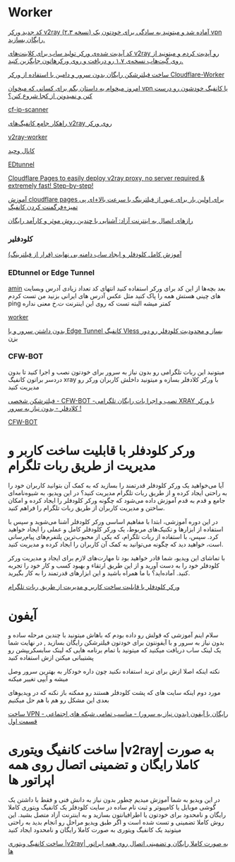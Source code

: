 # Worker


[کد جدید ورکر v2ray (نسخه ۲.۳) آماده شد و میتونید به سادگی برای خودتون یک vpn رایگان بسازید.](https://twitter.com/vahidfarid/status/1772998305493967116)

[کد آپدیت شده‌ی ورکر تولید ساب برای کلاینت‌های v2ray رو آپدیت کردم و میتونید از روی گیت‌هاب نسخه‌ی ۱.۷ رو دریافت و روی ورکرهاتون جایگزین کنید.](https://threadreaderapp.com/thread/1656027952746823681.html)

[ ساخت فیلترشکن رایگان بدون سرور و دامین با استفاده از ورکر Cloudflare-Worker ](https://www.youtube.com/watch?v=9v57JYYn-Ww)

[امروز میخوام یه داستان بگم برای کسانی که میخوان vpn یا کانفیگ خودشون رو درست کنن و نمیدونن از کجا شروع کنن؟](https://threadreaderapp.com/thread/1639220465477492738.html)

[cf-ip-scanner](https://vfarid.github.io/cf-ip-scanner/)

[راهکار جامع کانفیگ‌های v2ray روی ورکر](https://github.com/vfarid/v2ray-worker/blob/main/README-fa.md)

[v2ray-worker](https://github.com/vfarid/v2ray-worker)

[کانال وحید](https://www.youtube.com/@vahidfarid)


[EDtunnel](https://github.com/3Kmfi6HP/EDtunnel)

[ Cloudflare Pages to easily deploy v2ray proxy, no server required & extremely fast! Step-by-step! ](https://www.youtube.com/watch?v=8I-yTNHB0aw)


[آموزش cloudflare pages برای اولین بار برای عبور از فیلترینگ با سرعت بالا+ای پی تمیز+فرگمنت کردن کانفیگ](https://telegra.ph/%D8%A2%D9%85%D9%88%D8%B2%D8%B4-cloudflare-pages-%D8%A8%D8%B1%D8%A7%DB%8C-%D8%A7%D9%88%D9%84%DB%8C%D9%86-%D8%A8%D8%A7%D8%B1-%D8%A8%D8%B1%D8%A7%DB%8C-%D8%B9%D8%A8%D9%88%D8%B1-%D8%A7%D8%B2-%D9%81%DB%8C%D9%84%D8%AA%D8%B1%DB%8C%D9%86%DA%AF-%D8%A8%D8%A7-%D8%B3%D8%B1%D8%B9%D8%AA-%D8%A8%D8%A7%D9%84%D8%A7%D8%A7%DB%8C-%D9%BE%DB%8C-%D8%AA%D9%85%DB%8C%D8%B2%D9%81%D8%B1%DA%AF%D9%85%D9%86%D8%AA-%DA%A9%D8%B1%D8%AF%D9%86-%DA%A9%D8%A7%D9%86%D9%81%DB%8C%DA%AF-02-20)


[رازهای اتصال به اینترنت آزاد: آشنایی با چندین روش موثر و کارآمد رایگان](https://www.youtube.com/watch?v=l3hAVwk13ic)


### کلودفلیر

[ آموزش کامل کلودفلر و ایجاد ساب دامنه بی نهایت (فرار از فیلترینگ) ](https://www.youtube.com/watch?v=BM3T_8qKcuo)


### EDtunnel or Edge Tunnel 

[amin](https://twitter.com/amin_o__o/status/1766080891544027145)
بعد بچه‌ها از این کد برای ورکر استفاده کنید
انتهای کد تعداد زیادی آدرس وبسایت های چینی هستش همه را پاک کنید مثل عکس آدرس های ایرانی بزنید من تست کردم ping کمتر میشه البته تست که روی این اینترنت ت.خ معنی نداره

[worker](https://github.com/3Kmfi6HP/EDtunnel/blob/main/_worker.js)


[ بدون داشتن سرور و با Edge Tunnel کانفیگ Vless بساز و محدودیت کلودفلر رو دور بزن ](https://www.youtube.com/watch?v=3XoiNd3CNts)


### CFW-BOT

میتونید این ربات تلگرامی رو بدون نیاز به سرور  برای خودتون نصب و اجرا کنید تا بدون دردسر براتون کانفیگ xray با ورکر کلادفلر بسازه
و میتونید داخلش کاربران ورکر رو مدیریت کنید 

[ فیلترشکن شخصی - CFW-BOT -نصب و اجرا بات رایگان تلگرامی XRAY با ورکر کلادفلر - بدون نیاز به سرور ! ](https://www.youtube.com/watch?app=desktop&v=ejgTbf_yJJQ)

[CFW-BOT](https://github.com/2ri4eUI/CFW-BOT)



# ورکر کلودفلر با قابلیت ساخت کاربر و مدیریت از طریق ربات تلگرام

آیا می‌خواهید یک ورکر کلودفلر قدرتمند را بسازید که به کمک آن بتوانید کاربران خود را به راحتی ایجاد کرده و از طریق ربات تلگرام مدیریت کنید؟ در این ویدیو، به شیوه‌نامه‌ای جامع و قدم به قدم آموزش داده می‌شود که چگونه ورکر کلودفلر را ایجاد کرده و امکان ساختن و مدیریت کاربران از طریق ربات تلگرام را فراهم کنید.

در این دوره آموزشی، ابتدا با مفاهیم اساسی ورکر کلودفلر آشنا می‌شوید و سپس با استفاده از ابزارها و تکنیک‌های مربوط، یک ورکر کلودفلر کامل و عملی را ایجاد خواهید کرد. سپس، با استفاده از ربات تلگرام، که یکی از محبوب‌ترین پلتفرم‌های پیام‌رسانی است، خواهید دید که چگونه می‌توانید به کمک آن کاربران را ایجاد کرده و مدیریت کنید.

با تماشای این ویدیو، شما قادر خواهید بود تا مهارت‌های لازم برای ایجاد و مدیریت ورکر کلودفلر خود را به دست آورید و از این طریق ارتقاء و بهبود کسب و کار خود را تجربه کنید. آماده‌اید؟ با ما همراه باشید و این ابزارهای قدرتمند را به کار بگیرید.


[ورکر کلودفلر با قابلیت ساخت کاربر و مدیریت از طریق ربات تلگرام](https://www.youtube.com/watch?v=T8euPf2RAos)



# آیفون


سلام اینم آموزشی که قولش رو داده بودم که باهاش میتونید با چندین مرحله ساده و بدون نیاز به سرور و با آیفونتون برای خودتون فیلترشکن رایگان بسازید , در نهایت شما یک لینک ساب دریافت میکنید که میتونید با تمام برنامه هایی که لینک سابسکریپشن رو پشتیبانی میکنن ازش استفاده کنید 

نکته اینکه اصلا ازش برای ترید استفاده نکنید چون داره خودکار به بهترین سرور وصل میشه و آیپی تغییر میکنه 

مورد دوم اینکه سایت های که پشت کلودفلر هستند رو ممکنه باز نکنه که در ویدیوهای بعدی این مشکل رو هم با هم حل میکنیم 

[ ساخت VPN رایگان با آیفون (بدون نیاز به سرور) - مناسب تمامی شبکه های اجتماعی - قسمت اول ](https://www.youtube.com/watch?v=2Gi0gjVsjos)


#  ساخت کانفیگ ویتوری |v2ray| به صورت کاملا رایگان و تضمینی اتصال روی همه اپراتور ها 

در این ویدیو به شما آموزش میدیم چطور بدون نیاز به دانش فنی و فقط با داشتن یک گوشی موبایل یا کامپیوتر و ثبت نام ساده در سایت کلودفلر یک کانفیگ ویتوری کاملا رایگان و نامحدود برای خودتون یا اطرافیانتون بسازید و به اینترنت آزاد متصل بشید.
این روش کاملا تضمینی و تست شده است و اگر طبق ویدیو مراحل رو انجام بدید به راحتی میتونید یک کانفیگ ویتوری به صورت کاملا رایگان و نامحدود ایجاد کنید

[ ساخت کانفیگ ویتوری |v2ray| به صورت کاملا رایگان و تضمینی اتصال روی همه اپراتور ها ](https://www.youtube.com/watch?v=f0vziSaHRzM)